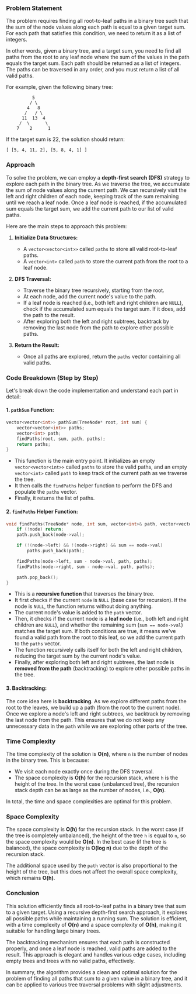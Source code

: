 ### Problem Statement

The problem requires finding all root-to-leaf paths in a binary tree such that the sum of the node values along each path is equal to a given target sum. For each path that satisfies this condition, we need to return it as a list of integers.

In other words, given a binary tree, and a target sum, you need to find all paths from the root to any leaf node where the sum of the values in the path equals the target sum. Each path should be returned as a list of integers. The paths can be traversed in any order, and you must return a list of all valid paths.

For example, given the following binary tree:

```
          5
         / \
        4   8
       /   / \
      11  13  4
     /  \      \
    7    2      1
```

If the target sum is 22, the solution should return:

```
[ [5, 4, 11, 2], [5, 8, 4, 1] ]
```

### Approach

To solve the problem, we can employ a **depth-first search (DFS)** strategy to explore each path in the binary tree. As we traverse the tree, we accumulate the sum of node values along the current path. We can recursively visit the left and right children of each node, keeping track of the sum remaining until we reach a leaf node. Once a leaf node is reached, if the accumulated sum equals the target sum, we add the current path to our list of valid paths.

Here are the main steps to approach this problem:

1. **Initialize Data Structures:**
   - A `vector<vector<int>>` called `paths` to store all valid root-to-leaf paths.
   - A `vector<int>` called `path` to store the current path from the root to a leaf node.

2. **DFS Traversal:**
   - Traverse the binary tree recursively, starting from the root.
   - At each node, add the current node's value to the path.
   - If a leaf node is reached (i.e., both left and right children are `NULL`), check if the accumulated sum equals the target sum. If it does, add the path to the result.
   - After exploring both the left and right subtrees, backtrack by removing the last node from the path to explore other possible paths.

3. **Return the Result:**
   - Once all paths are explored, return the `paths` vector containing all valid paths.

### Code Breakdown (Step by Step)

Let's break down the code implementation and understand each part in detail:

#### 1. `pathSum` Function:

```cpp
vector<vector<int>> pathSum(TreeNode* root, int sum) {
    vector<vector<int>> paths;
    vector<int> path;
    findPaths(root, sum, path, paths);
    return paths;
}
```

- This function is the main entry point. It initializes an empty `vector<vector<int>>` called `paths` to store the valid paths, and an empty `vector<int>` called `path` to keep track of the current path as we traverse the tree.
- It then calls the `findPaths` helper function to perform the DFS and populate the `paths` vector.
- Finally, it returns the list of paths.

#### 2. `findPaths` Helper Function:

```cpp
void findPaths(TreeNode* node, int sum, vector<int>& path, vector<vector<int>>& paths) {
    if (!node) return;
    path.push_back(node->val);

    if (!(node->left) && !(node->right) && sum == node->val)
        paths.push_back(path);

    findPaths(node->left, sum - node->val, path, paths);
    findPaths(node->right, sum - node->val, path, paths);

    path.pop_back();
}
```

- This is a **recursive function** that traverses the binary tree.
- It first checks if the current `node` is `NULL` (base case for recursion). If the node is `NULL`, the function returns without doing anything.
- The current node's value is added to the `path` vector.
- Then, it checks if the current node is a **leaf node** (i.e., both left and right children are `NULL`), and whether the remaining sum (`sum == node->val`) matches the target sum. If both conditions are true, it means we've found a valid path from the root to this leaf, so we add the current path to the `paths` vector.
- The function recursively calls itself for both the left and right children, reducing the target sum by the current node's value.
- Finally, after exploring both left and right subtrees, the last node is **removed from the path** (backtracking) to explore other possible paths in the tree.

#### 3. Backtracking:

The core idea here is **backtracking**. As we explore different paths from the root to the leaves, we build up a path (from the root to the current node). Once we explore a node's left and right subtrees, we backtrack by removing the last node from the path. This ensures that we do not keep any unnecessary data in the `path` while we are exploring other parts of the tree.

### Time Complexity

The time complexity of the solution is **O(n)**, where `n` is the number of nodes in the binary tree. This is because:
- We visit each node exactly once during the DFS traversal.
- The space complexity is **O(h)** for the recursion stack, where `h` is the height of the tree. In the worst case (unbalanced tree), the recursion stack depth can be as large as the number of nodes, i.e., **O(n)**.

In total, the time and space complexities are optimal for this problem.

### Space Complexity

The space complexity is **O(h)** for the recursion stack. In the worst case (if the tree is completely unbalanced), the height of the tree `h` is equal to `n`, so the space complexity would be **O(n)**. In the best case (if the tree is balanced), the space complexity is **O(log n)** due to the depth of the recursion stack.

The additional space used by the `path` vector is also proportional to the height of the tree, but this does not affect the overall space complexity, which remains **O(h)**.

### Conclusion

This solution efficiently finds all root-to-leaf paths in a binary tree that sum to a given target. Using a recursive depth-first search approach, it explores all possible paths while maintaining a running sum. The solution is efficient, with a time complexity of **O(n)** and a space complexity of **O(h)**, making it suitable for handling large binary trees.

The backtracking mechanism ensures that each path is constructed properly, and once a leaf node is reached, valid paths are added to the result. This approach is elegant and handles various edge cases, including empty trees and trees with no valid paths, effectively.

In summary, the algorithm provides a clean and optimal solution for the problem of finding all paths that sum to a given value in a binary tree, and it can be applied to various tree traversal problems with slight adjustments.